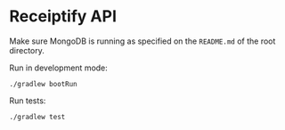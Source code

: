 # Receiptify API

Make sure MongoDB is running as specified on the `README.md` of the root directory.

Run in development mode:

```shell
./gradlew bootRun
```

Run tests:

```shell
./gradlew test
```
